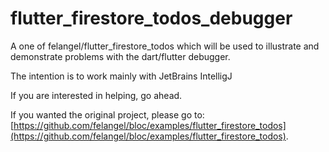 # flutter_firestore_todos_debugger

A one of felangel/flutter_firestore_todos which will be used to illustrate and
demonstrate problems with the dart/flutter debugger.

The intention is to work mainly with JetBrains IntelligJ 

If you are interested in helping, go ahead.

If you wanted the original project, please go to:
[https://github.com/felangel/bloc/examples/flutter_firestore_todos](https://github.com/felangel/bloc/examples/flutter_firestore_todos).
